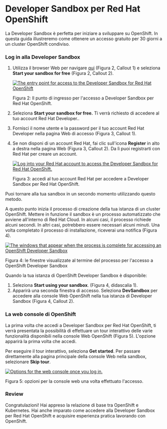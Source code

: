 # Developer Sandbox per Red Hat OpenShift

La Developer Sandbox è perfetta per iniziare a sviluppare su OpenShift. In questa guida illustreremo come ottenere un accesso gratuito per 30 giorni a un cluster OpenShift condiviso.



### Log in alla Developer Sandbox

1. Utilizza il browser Web per navigare [qui](https://developers.redhat.com/developer-sandbox) (Figura 2, Callout 1) e seleziona **Start your sandbox for free** (Figura 2, Callout 2).

   [![The entry point for access to the Developer Sandbox for Red Hat OpenShift](https://developers.redhat.com/sites/default/files/styles/article_floated/public/foundations_1.10_fig12.png?itok=g8IOzJZK)](https://developers.redhat.com/sites/default/files/foundations_1.10_fig12.png)

   Figura 2: Il punto di ingresso per l'accesso a Developer Sandbox per Red Hat OpenShift.
   
2. Seleziona **Start your sandbox for free.** Ti verrà richiesto di accedere al tuo account Red Hat Developer..

3. Fornisci il nome utente e la password per il tuo account Red Hat Developer nella pagina Web di accesso (Figura 3, Callout 1).

4. Se non disponi di un account Red Hat, fai clic sull'icona **Register** in alto a destra nella pagina Web (Figura 3, Callout 2). Da lì puoi registrarti con Red Hat per creare un account.
   
   [![Log into your Red Hat account to access the Developer Sandbox for Red Hat OpenShift.](https://developers.redhat.com/sites/default/files/styles/article_floated/public/foundations_1.10_fig3.png?itok=4nvTPT8g)](https://developers.redhat.com/sites/default/files/foundations_1.10_fig3.png)
   
   Figura 3: accedi al tuo account Red Hat per accedere a Developer Sandbox per Red Hat OpenShift.


Puoi tornare alla tua sandbox in un secondo momento utilizzando questo metodo.

A questo punto inizia il processo di creazione della tua istanza di un cluster OpenShift. Mettere in funzione il sandbox è un processo automatizzato che avviene all'interno di Red Hat Cloud. In alcuni casi, il processo richiede alcuni secondi. In altri casi, potrebbero essere necessari alcuni minuti. Una volta completato il processo di installazione, riceverai una notifica (Figura 4).

[![The windows that appear when the process is complete for accessing an OpenShift Developer Sandbox](https://developers.redhat.com/sites/default/files/styles/article_floated/public/foundations_1.10_fig4.png?itok=w0tnwbSm)](https://developers.redhat.com/sites/default/files/foundations_1.10_fig4.png)

Figura 4: le finestre visualizzate al termine del processo per l'accesso a OpenShift Developer Sandbox

Quando la tua istanza di OpenShift Developer Sandbox è disponibile:

1. Seleziona **Start using your sandbox**. (Figura 4, didascalia 1).
2. Apparirà una seconda finestra di accesso. Seleziona **DevSandbox** per accedere alla console Web OpenShift nella tua istanza di Developer Sandbox (Figura 4, Callout 2).



### La web console di OpenShift

La prima volta che accedi a Developer Sandbox per Red Hat OpenShift, ti verrà presentata la possibilità di effettuare un tour interattivo delle varie funzionalità disponibili nella console Web OpenShift (Figura 5). L'opzione apparirà la prima volta che accedi.

Per eseguire il tour interattivo, seleziona **Get started**. Per passare direttamente alla pagina principale della console Web nella sandbox, selezionare **Skip tour**.



[![Options for the web console once you log in.](https://developers.redhat.com/sites/default/files/styles/article_floated/public/foundations_1.10_fig5.png?itok=6kiBU3XX)](https://developers.redhat.com/sites/default/files/foundations_1.10_fig5.png)

Figura 5: opzioni per la console web una volta effettuato l'accesso.



### Review

Congratulazioni! Hai appreso la relazione di base tra OpenShift e Kubernetes. Hai anche imparato come accedere alla Developer Sandbox per Red Hat OpenShift e acquisire esperienza pratica lavorando con OpenShift.
